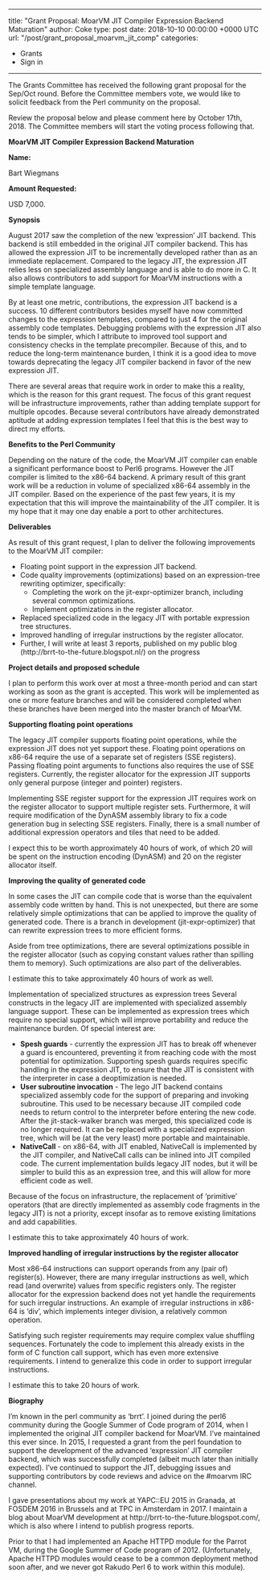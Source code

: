 
---
title: "Grant Proposal: MoarVM JIT Compiler Expression Backend Maturation"
author: Coke
type: post
date: 2018-10-10 00:00:00 +0000 UTC
url: "/post/grant_proposal_moarvm_jit_comp"
categories:
 - Grants
 - Sign in

---

The Grants Committee has received the following grant proposal for the Sep/Oct round.
Before the Committee members vote, we would like to solicit feedback from the Perl
community on the proposal.
<p>
Review the proposal below and please comment here by October 17th, 2018.
The Committee members will start the voting process following that.
<p>
<strong>MoarVM JIT Compiler Expression Backend Maturation
</strong>
<p>
<strong> Name:
</strong><p>
    Bart Wiegmans
<p>
<strong> Amount Requested:
</strong><p>
    USD 7,000.

<strong>Synopsis
</strong>
<p>
August 2017 saw the completion of the new ‘expression’ JIT backend. This backend is still embedded in the original JIT compiler backend. This has allowed the expression JIT to be incrementally developed rather than as an immediate replacement. Compared to the legacy JIT, the expression JIT relies less on specialized assembly language and is able to do more in C. It also allows contributors to add support for MoarVM instructions with a simple template language.
<p>
By at least one metric, contributions, the expression JIT backend is a success. 10 different contributors besides myself have now committed changes to the expression templates, compared to just 4 for the original assembly code templates. Debugging problems with the expression JIT also tends to be simpler, which I attribute to improved tool support and consistency checks in the template precompiler. Because of this, and to reduce the long-term maintenance burden, I think it is a good idea to move towards deprecating the legacy JIT compiler backend in favor of the new expression JIT.
<p>
There are several areas that require work in order to make this a reality, which is the reason for this grant request. The focus of this grant request will be infrastructure improvements, rather than adding template support for multiple opcodes. Because several contributors have already demonstrated aptitude at adding expression templates I feel that this is the best way to direct my efforts.
<p>
<strong>Benefits to the Perl Community
</strong>
<p>
Depending on the nature of the code, the MoarVM JIT compiler can enable a significant performance boost to Perl6 programs. However the JIT compiler is limited to the x86-64 backend. A primary result of this grant work will be a reduction in volume of specialized x86-64 assembly in the JIT compiler. Based on the experience of the past few years, it is my expectation that this will improve the maintainability of the JIT compiler. It is my hope that it may one day enable a port to other architectures.
<p>
<strong>Deliverables
</strong>
<p>
As result of this grant request, I plan to deliver the following improvements to the MoarVM JIT compiler:
<p>
<ul>
<li>Floating point support in the expression JIT backend.
<li>Code quality improvements (optimizations) based on an expression-tree rewriting optimizer, specifically:
<ul><li>Completing the work on the jit-expr-optimizer branch, including several common optimizations.
<li>Implement optimizations in the register allocator.</ul>
<li>Replaced specialized code in the legacy JIT with portable expression tree structures.
<li>Improved handling of irregular instructions by the register allocator.
<li>Further, I will write at least 3 reports, published on my public blog (http://brrt-to-the-future.blogspot.nl/) on the progress 
</ul>
<p>
<strong>Project details and proposed schedule
</strong>
<p>
I plan to perform this work over at most a three-month period and can start working as soon as the grant is accepted. This work will be implemented as one or more feature branches and will be considered completed when these branches have been merged into the master branch of MoarVM.
<p>
<strong>Supporting floating point operations
</strong>
<p>
The legacy JIT compiler supports floating point operations, while the expression JIT does not yet support these. Floating point operations on x86-64 require the use of a separate set of registers (SSE registers). Passing floating point arguments to functions also requires the use of SSE registers. Currently, the register allocator for the expression JIT supports only general purpose (integer and pointer) registers. 
<p>
Implementing SSE register support for the expression JIT requires work on the register allocator to support multiple register sets. Furthermore, it will require modification of the DynASM assembly library to fix a code generation bug in selecting SSE registers. Finally, there is a small number of additional expression operators and tiles that need to be added.
<p>
I expect this to be worth approximately 40 hours of work, of which 20 will be spent on the instruction encoding (DynASM) and 20 on the register allocator itself.
<p>
<strong>Improving the quality of generated code
</strong>
<p>
In some cases the JIT can compile code that is worse than the equivalent assembly code written by hand. This is not unexpected, but there are some relatively simple optimizations that can be applied to improve the quality of generated code. There is a branch in development (jit-expr-optimizer) that can rewrite expression trees to more efficient forms.
<p>
Aside from tree optimizations, there are several optimizations possible in the register allocator (such as copying constant values rather than spilling them to memory). Such optimizations are also part of the deliverables.
<p>
I estimate this to take approximately 40 hours of work as well.
<p>
Implementation of specialized structures as expression trees
Several constructs in the legacy JIT are implemented with specialized assembly language support. These can be implemented as expression trees which require no special support, which will improve portability and reduce the maintenance burden. Of special interest are:
<p>
<ul>
<li><strong>Spesh guards</strong> - currently the expression JIT has to break off whenever a guard is encountered, preventing it from reaching code with the most potential for optimization. Supporting spesh guards requires specific handling in the expression JIT, to ensure that the JIT is consistent with the interpreter in case a deoptimization is needed.
<li><strong>User subroutine invocation</strong> - The lego JIT backend contains specialized assembly code for the support of preparing and invoking subroutine. This used to be necessary because JIT compiled code needs to return control to the interpreter before entering the new code. After the jit-stack-walker branch was merged, this specialized code is no longer required. It can be replaced with a specialized expression tree, which will be (at the very least) more portable and maintainable.
<li><strong>NativeCall</strong> - on x86-64, with JIT enabled, NativeCall is implemented by the JIT compiler, and NativeCall calls can be inlined into JIT compiled code. The current implementation builds legacy JIT nodes, but it will be simpler to build this as an expression tree, and this will allow for more efficient code as well.
</ul>
Because of the focus on infrastructure, the replacement of ‘primitive’ operators (that are directly implemented as assembly code fragments in the legacy JIT) is not a priority, except insofar as to remove existing limitations and add capabilities.
<p>
I estimate this to take approximately 40 hours of work.
<p>
<strong>Improved handling of irregular instructions by the register allocator
</strong>
<p>
Most x86-64 instructions can support operands from any (pair of) register(s). However, there are many irregular instructions as well, which read (and overwrite) values from specific registers only. The register allocator for the expression backend does not yet handle the requirements for such irregular instructions. An example of irregular instructions in x86-64 is ‘div’, which implements integer division, a relatively common operation.
<p>
Satisfying such register requirements may require complex value shuffling sequences. Fortunately the code to implement this already exists in the form of C function call support, which has even more extensive requirements. I intend to generalize this code in order to support irregular instructions.
<p>
I estimate this to take 20 hours of work.
<p>
<strong>Biography</strong>
<p>
I’m known in the perl community as ‘brrt’. I joined during the perl6 community during the Google Summer of Code program of 2014, when I implemented the original JIT compiler backend for MoarVM. I’ve maintained this ever since. In 2015, I requested a grant from the perl foundation to support the development of the advanced ‘expression’ JIT compiler backend, which was successfully completed (albeit much later than initially expected). I’ve continued to support the JIT, debugging issues and supporting contributors by code reviews and advice on the #moarvm IRC channel.
<p>
I gave presentations about my work at YAPC::EU 2015 in Granada, at FOSDEM 2016 in Brussels and at TPC in Amsterdam in 2017. I maintain a blog about MoarVM development at http://brrt-to-the-future.blogspot.com/, which is also where I intend to publish progress reports.
<p>
Prior to that I had implemented an Apache HTTPD module for the Parrot VM, during the Google Summer of Code program of 2012. (Unfortunately, Apache HTTPD modules would cease to be a common deployment method soon after, and we never got Rakudo Perl 6 to work within this module).
<p>

